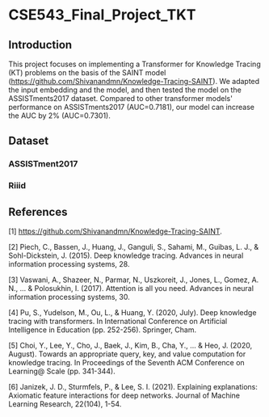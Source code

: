 # CSE543_Final_Project_TKT
## Introduction
This project focuses on implementing a Transformer for Knowledge Tracing (KT) problems on the basis of the SAINT model (https://github.com/Shivanandmn/Knowledge-Tracing-SAINT). We adapted the input embedding and the model, and then tested the model on the ASSISTments2017 dataset. Compared to other transformer models' performance on ASSISTments2017 (AUC=0.7181), our model can increase the AUC by 2% (AUC=0.7301).

## Dataset
### ASSISTment2017
### Riiid

## References
[1] https://github.com/Shivanandmn/Knowledge-Tracing-SAINT.

[2] Piech, C., Bassen, J., Huang, J., Ganguli, S., Sahami, M., Guibas, L. J., & Sohl-Dickstein, J. (2015). Deep knowledge tracing. Advances in neural information processing systems, 28.

[3] Vaswani, A., Shazeer, N., Parmar, N., Uszkoreit, J., Jones, L., Gomez, A. N., ... & Polosukhin, I. (2017). Attention is all you need. Advances in neural information processing systems, 30.

[4] Pu, S., Yudelson, M., Ou, L., & Huang, Y. (2020, July). Deep knowledge tracing with transformers. In International Conference on Artificial Intelligence in Education (pp. 252-256). Springer, Cham.

[5] Choi, Y., Lee, Y., Cho, J., Baek, J., Kim, B., Cha, Y., ... & Heo, J. (2020, August). Towards an appropriate query, key, and value computation for knowledge tracing. In Proceedings of the Seventh ACM Conference on Learning@ Scale (pp. 341-344).

[6] Janizek, J. D., Sturmfels, P., & Lee, S. I. (2021). Explaining explanations: Axiomatic feature interactions for deep networks. Journal of Machine Learning Research, 22(104), 1-54.

